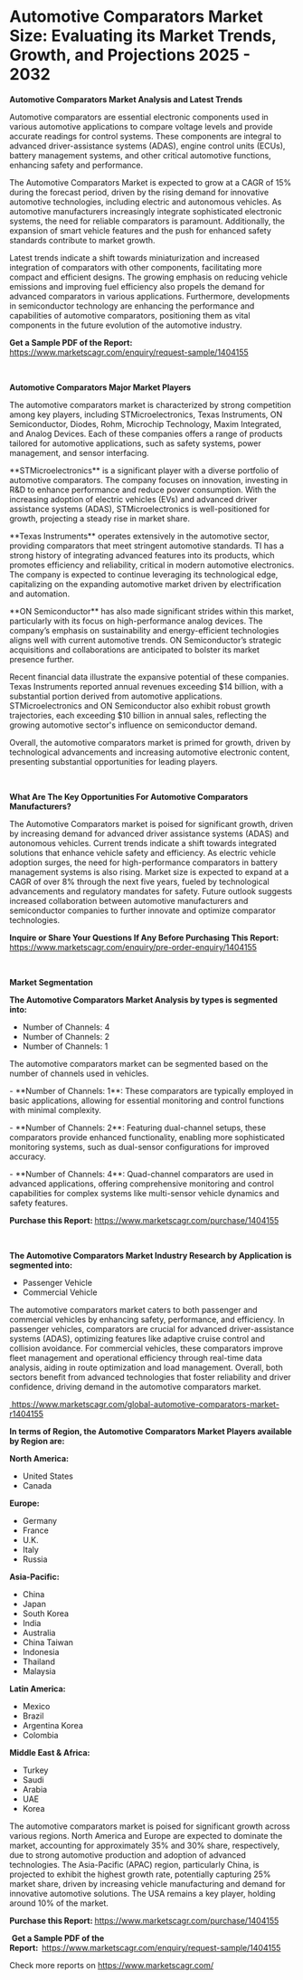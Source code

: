 <p><h1>Automotive Comparators Market Size: Evaluating its Market Trends, Growth, and Projections 2025 - 2032</h1></p><p><strong>Automotive Comparators Market Analysis and Latest Trends</strong></p>
<p><p>Automotive comparators are essential electronic components used in various automotive applications to compare voltage levels and provide accurate readings for control systems. These components are integral to advanced driver-assistance systems (ADAS), engine control units (ECUs), battery management systems, and other critical automotive functions, enhancing safety and performance.</p><p>The Automotive Comparators Market is expected to grow at a CAGR of 15% during the forecast period, driven by the rising demand for innovative automotive technologies, including electric and autonomous vehicles. As automotive manufacturers increasingly integrate sophisticated electronic systems, the need for reliable comparators is paramount. Additionally, the expansion of smart vehicle features and the push for enhanced safety standards contribute to market growth.</p><p>Latest trends indicate a shift towards miniaturization and increased integration of comparators with other components, facilitating more compact and efficient designs. The growing emphasis on reducing vehicle emissions and improving fuel efficiency also propels the demand for advanced comparators in various applications. Furthermore, developments in semiconductor technology are enhancing the performance and capabilities of automotive comparators, positioning them as vital components in the future evolution of the automotive industry.</p></p>
<p><strong>Get a Sample PDF of the Report:&nbsp;</strong> <a href="https://www.marketscagr.com/enquiry/request-sample/1404155?utm_campaign=2014&utm_medium=2&utm_source=Github&utm_content=ia&utm_term=13012025&utm_id=automotive-comparators">https://www.marketscagr.com/enquiry/request-sample/1404155</a></p>
<p>&nbsp;</p>
<p><strong>Automotive Comparators Major Market Players</strong></p>
<p><p>The automotive comparators market is characterized by strong competition among key players, including STMicroelectronics, Texas Instruments, ON Semiconductor, Diodes, Rohm, Microchip Technology, Maxim Integrated, and Analog Devices. Each of these companies offers a range of products tailored for automotive applications, such as safety systems, power management, and sensor interfacing.</p><p>**STMicroelectronics** is a significant player with a diverse portfolio of automotive comparators. The company focuses on innovation, investing in R&D to enhance performance and reduce power consumption. With the increasing adoption of electric vehicles (EVs) and advanced driver assistance systems (ADAS), STMicroelectronics is well-positioned for growth, projecting a steady rise in market share.</p><p>**Texas Instruments** operates extensively in the automotive sector, providing comparators that meet stringent automotive standards. TI has a strong history of integrating advanced features into its products, which promotes efficiency and reliability, critical in modern automotive electronics. The company is expected to continue leveraging its technological edge, capitalizing on the expanding automotive market driven by electrification and automation.</p><p>**ON Semiconductor** has also made significant strides within this market, particularly with its focus on high-performance analog devices. The company’s emphasis on sustainability and energy-efficient technologies aligns well with current automotive trends. ON Semiconductor’s strategic acquisitions and collaborations are anticipated to bolster its market presence further.</p><p>Recent financial data illustrate the expansive potential of these companies. Texas Instruments reported annual revenues exceeding $14 billion, with a substantial portion derived from automotive applications. STMicroelectronics and ON Semiconductor also exhibit robust growth trajectories, each exceeding $10 billion in annual sales, reflecting the growing automotive sector's influence on semiconductor demand.</p><p>Overall, the automotive comparators market is primed for growth, driven by technological advancements and increasing automotive electronic content, presenting substantial opportunities for leading players.</p></p>
<p>&nbsp;</p>
<p><strong>What Are The Key Opportunities For Automotive Comparators Manufacturers?</strong></p>
<p><p>The Automotive Comparators market is poised for significant growth, driven by increasing demand for advanced driver assistance systems (ADAS) and autonomous vehicles. Current trends indicate a shift towards integrated solutions that enhance vehicle safety and efficiency. As electric vehicle adoption surges, the need for high-performance comparators in battery management systems is also rising. Market size is expected to expand at a CAGR of over 8% through the next five years, fueled by technological advancements and regulatory mandates for safety. Future outlook suggests increased collaboration between automotive manufacturers and semiconductor companies to further innovate and optimize comparator technologies.</p></p>
<p><strong>Inquire or Share Your Questions If Any Before Purchasing This Report:</strong> <a href="https://www.marketscagr.com/enquiry/pre-order-enquiry/1404155?utm_campaign=2014&utm_medium=2&utm_source=Github&utm_content=ia&utm_term=13012025&utm_id=automotive-comparators">https://www.marketscagr.com/enquiry/pre-order-enquiry/1404155</a></p>
<p>&nbsp;</p>
<p><strong>Market Segmentation</strong></p>
<p><strong>The Automotive Comparators Market Analysis by types is segmented into:</strong></p>
<p><ul><li>Number of Channels: 4</li><li>Number of Channels: 2</li><li>Number of Channels: 1</li></ul></p>
<p><p>The automotive comparators market can be segmented based on the number of channels used in vehicles. </p><p>- **Number of Channels: 1**: These comparators are typically employed in basic applications, allowing for essential monitoring and control functions with minimal complexity.</p><p>- **Number of Channels: 2**: Featuring dual-channel setups, these comparators provide enhanced functionality, enabling more sophisticated monitoring systems, such as dual-sensor configurations for improved accuracy.</p><p>- **Number of Channels: 4**: Quad-channel comparators are used in advanced applications, offering comprehensive monitoring and control capabilities for complex systems like multi-sensor vehicle dynamics and safety features.</p></p>
<p><strong>Purchase this Report:&nbsp;</strong><a href="https://www.marketscagr.com/purchase/1404155?utm_campaign=2014&utm_medium=2&utm_source=Github&utm_content=ia&utm_term=13012025&utm_id=automotive-comparators">https://www.marketscagr.com/purchase/1404155</a></p>
<p>&nbsp;</p>
<p><strong>The Automotive Comparators Market Industry Research by Application is segmented into:</strong></p>
<p><ul><li>Passenger Vehicle</li><li>Commercial Vehicle</li></ul></p>
<p><p>The automotive comparators market caters to both passenger and commercial vehicles by enhancing safety, performance, and efficiency. In passenger vehicles, comparators are crucial for advanced driver-assistance systems (ADAS), optimizing features like adaptive cruise control and collision avoidance. For commercial vehicles, these comparators improve fleet management and operational efficiency through real-time data analysis, aiding in route optimization and load management. Overall, both sectors benefit from advanced technologies that foster reliability and driver confidence, driving demand in the automotive comparators market.</p></p>
<p><a href="https://www.marketscagr.com/global-automotive-comparators-market-r1404155?utm_campaign=2014&utm_medium=2&utm_source=Github&utm_content=ia&utm_term=13012025&utm_id=automotive-comparators">&nbsp;https://www.marketscagr.com/global-automotive-comparators-market-r1404155</a></p>
<p><strong>In terms of Region, the Automotive Comparators Market Players available by Region are:</strong></p>
<p>
    <p> <strong> North America: </strong>
        <ul>
            <li>United States</li>
            <li>Canada</li>
        </ul>
        </p> 
    <p> <strong> Europe: </strong>
        <ul>
            <li>Germany</li>
            <li>France</li>
            <li>U.K.</li>
            <li>Italy</li>
            <li>Russia</li>
        </ul>
        </p> 
    <p> <strong> Asia-Pacific: </strong>
        <ul>
            <li>China</li>
            <li>Japan</li>
            <li>South Korea</li>
            <li>India</li>
            <li>Australia</li>
            <li>China Taiwan</li>
            <li>Indonesia</li>
            <li>Thailand</li>
            <li>Malaysia</li>
        </ul>
        </p> 
    <p> <strong> Latin America: </strong>
        <ul>
            <li>Mexico</li>
            <li>Brazil</li>
            <li>Argentina Korea</li>
            <li>Colombia</li>
        </ul>
        </p> 
    <p> <strong> Middle East & Africa: </strong>
        <ul>
            <li>Turkey</li>
            <li>Saudi</li>
            <li>Arabia</li>
            <li>UAE</li>
            <li>Korea</li>
        </ul>
    </p>
    </p>
<p><p>The automotive comparators market is poised for significant growth across various regions. North America and Europe are expected to dominate the market, accounting for approximately 35% and 30% share, respectively, due to strong automotive production and adoption of advanced technologies. The Asia-Pacific (APAC) region, particularly China, is projected to exhibit the highest growth rate, potentially capturing 25% market share, driven by increasing vehicle manufacturing and demand for innovative automotive solutions. The USA remains a key player, holding around 10% of the market.</p></p>
<p><strong>Purchase this Report: </strong><a href="https://www.marketscagr.com/purchase/1404155?utm_campaign=2014&utm_medium=2&utm_source=Github&utm_content=ia&utm_term=13012025&utm_id=automotive-comparators">https://www.marketscagr.com/purchase/1404155</a></p>
<p>&nbsp;<strong>Get a Sample PDF of the Report:&nbsp;&nbsp;</strong><a href="https://www.marketscagr.com/enquiry/request-sample/1404155?utm_campaign=2014&utm_medium=2&utm_source=Github&utm_content=ia&utm_term=13012025&utm_id=automotive-comparators">https://www.marketscagr.com/enquiry/request-sample/1404155</a></p>
<p><strong></strong></p>
<p>Check more reports on <a href="https://www.marketscagr.com/?utm_campaign=2014&utm_medium=2&utm_source=Github&utm_content=ia&utm_term=13012025&utm_id=automotive-comparators">https://www.marketscagr.com/</a></p>